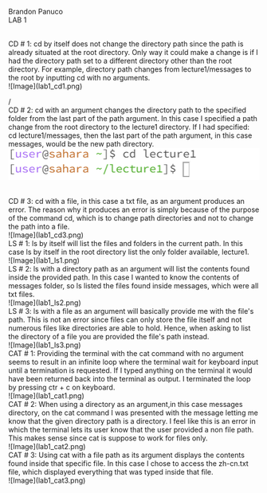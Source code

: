 Brandon Panuco <br>
LAB 1

<br>
CD # 1: 
cd by itself does not change the directory path since the path is already situated at the root directory. Only way it could make a change is if I had the directory path set to a different directory other than the root directory. For example, directory path changes from lecture1/messages to the root by inputting cd with no arguments.<br>
![Image](lab1_cd1.png)

/<br>
CD # 2:
cd with an argument changes the directory path to the specified folder from the last part of the path argument. In this case I specified a path change from the root directory to the lecture1 directory. If I had specified: cd lecture1/messages, then the last part of the path argument, in this case messages, would be the new path directory.<br>
![Image](lab1_cd2.png)

<br>
CD # 3:
cd with a file, in this case a txt file, as an argument produces an error. The reason why it produces an error is simply because of the purpose of the command cd, which is to change path directories and not to change the path into a file.<br>
![Image](lab1_cd3.png)

<br>
LS # 1:
ls by itself will list the files and folders in the current path. In this case ls by itself in the root directory list the only folder available, lecture1.<br>
![Image](lab1_ls1.png)

<br>
LS # 2:
ls with a directory path as an argument will list the contents found inside the provided path. In this case I wanted to know the contents of messages folder, so ls listed the files found inside messages, which were all txt files. <br>
![Image](lab1_ls2.png)

<br>
LS # 3:
ls with a file as an argument will basically provide me with the file's path. This is not an error since files can only store the file itself and not numerous files like directories are able to hold. Hence, when asking to list the directory of a file you are provided the file's path instead.<br>
![Image](lab1_ls3.png)

<br>
CAT # 1:
Providing the terminal with the cat command with no argument seems to result in an infinite loop where the terminal wait for keyboard input until a termination is requested. If I typed anything on the terminal it would have been returned back into the terminal as output. I terminated the loop by pressing ctr + c on keyboard.<br>
![Image](lab1_cat1.png)

<br>
CAT # 2:
When using a directory as an argument,in this case messages directory, on the cat command I was presented with the message letting me know that the given directory path is a directory. I feel like this is an error in which the terminal lets its user know that the user provided a non file path. This makes sense since cat is suppose to work for files only. <br>
![Image](lab1_cat2.png)

<br>
CAT # 3:
Using cat with a file path as its argument displays the contents found inside that specific file. In this case I chose to access the zh-cn.txt file, which displayed everything that was typed inside that file. <br>
![Image](lab1_cat3.png)
<br>
